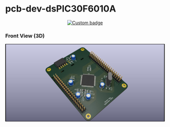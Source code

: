 # pcb-dev-dsPIC30F6010A


<p align="center"><a href="https://shishir-dey.github.io/pcb-dev-dsPIC30F6010A/"><img alt="Custom badge"
            src="https://img.shields.io/static/v1?label=Interactive%20BOM&style=flat-square&message=https://shishir-dey.github.io/pcb-dev-dsPIC30F6010A/&color=blue"></a>
</p>


<h3>Front View (3D)</h3>

![Front view](Images/Final_Raytracing.jpg "Front View")
